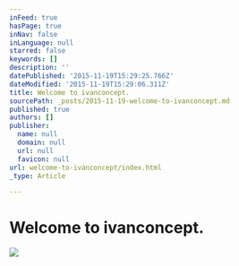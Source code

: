 ```yaml
---
inFeed: true
hasPage: true
inNav: false
inLanguage: null
starred: false
keywords: []
description: ''
datePublished: '2015-11-19T15:29:25.766Z'
dateModified: '2015-11-19T15:29:06.311Z'
title: Welcome to ivanconcept.
sourcePath: _posts/2015-11-19-welcome-to-ivanconcept.md
published: true
authors: []
publisher:
  name: null
  domain: null
  url: null
  favicon: null
url: welcome-to-ivanconcept/index.html
_type: Article

---
```

# Welcome to ivanconcept.
![](https://the-grid-user-content.s3-us-west-2.amazonaws.com/d0d62fad-7114-4564-89d9-ac7713a31e71.jpg)